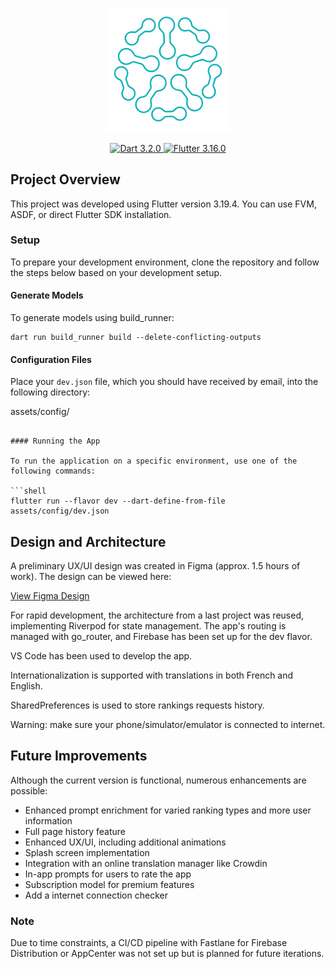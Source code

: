 <p align="center">
    <a href="https://www.rankai.com/">
        <img width="200px" src=".github/images/rankai_logo.png" alt="RankAI logo" />
    </a>
    <br/>
    <br/>
    <a href="https://flutter.dev/docs/get-started/install">
        <img src="https://img.shields.io/badge/dart%20version-3.2.0-green.svg?style=flat-square" alt="Dart 3.2.0" />
    </a>
    <a href="https://flutter.dev/docs/get-started/install">
        <img src="https://img.shields.io/badge/flutter%20version-3.16.0-green.svg?style=flat-square" alt="Flutter 3.16.0" />
    </a>
</p>

## Project Overview

This project was developed using Flutter version 3.19.4. You can use FVM, ASDF, or direct Flutter SDK installation.

### Setup

To prepare your development environment, clone the repository and follow the steps below based on your development setup.

#### Generate Models

To generate models using build_runner:

```shell
dart run build_runner build --delete-conflicting-outputs
```

#### Configuration Files

Place your `dev.json` file, which you should have received by email, into the following directory:

assets/config/

````

#### Running the App

To run the application on a specific environment, use one of the following commands:

```shell
flutter run --flavor dev --dart-define-from-file assets/config/dev.json
````

## Design and Architecture

A preliminary UX/UI design was created in Figma (approx. 1.5 hours of work). The design can be viewed here:

[View Figma Design](https://www.figma.com/file/5cE0Ejf1fW97x5YTjBsuMF/Labhouse?type=design&node-id=0%3A1&mode=design&t=jAQcjf8CPG74vs3G-1)

For rapid development, the architecture from a last project was reused, implementing Riverpod for state management. The app's routing is managed with go_router, and Firebase has been set up for the dev flavor.

VS Code has been used to develop the app.

Internationalization is supported with translations in both French and English.

SharedPreferences is used to store rankings requests history.

Warning: make sure your phone/simulator/emulator is connected to internet.

## Future Improvements

Although the current version is functional, numerous enhancements are possible:

- Enhanced prompt enrichment for varied ranking types and more user information
- Full page history feature
- Enhanced UX/UI, including additional animations
- Splash screen implementation
- Integration with an online translation manager like Crowdin
- In-app prompts for users to rate the app
- Subscription model for premium features
- Add a internet connection checker

### Note

Due to time constraints, a CI/CD pipeline with Fastlane for Firebase Distribution or AppCenter was not set up but is planned for future iterations.
